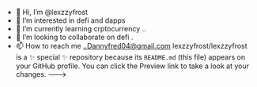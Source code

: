 - 👋 Hi, I’m @lexzzyfrost
- 👀 I’m interested in defi and dapps
- 🌱 I’m currently learning crptocurrency ..
- 💞️ I’m looking to collaborate on defi .
- 📫 How to reach me ..Dannyfred04@gmail.com
lexzzyfrost/lexzzyfrost is a ✨ special ✨ repository because its `README.md` (this file) appears on your GitHub profile.
You can click the Preview link to take a look at your changes.
--->
